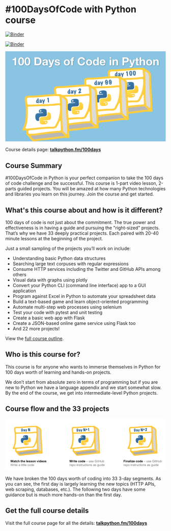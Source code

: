 # #100DaysOfCode with Python course
[![Binder](https://mybinder.org/badge.svg)](https://mybinder.org/v2/gh/talkpython/100daysofcode-with-python-course.git/master)


[![Binder](https://mybinder.org/badge.svg)](https://mybinder.org/v2/gh/pathcl/100daysofcode-with-python-course.git/master)

[![Visit the course page](readme_resources/100days-course.png)](https://training.talkpython.fm/courses/explore_100days_in_python/100-days-of-code-in-python)

Course details page: [**talkpython.fm/100days**](https://talkpython.fm/100days?utm_source=github)

## Course Summary

#100DaysOfCode in Python is your perfect companion to take the 100 days of code challenge and be successful. This course is 1-part video lesson, 2-parts guided projects. You will be amazed at how many Python technologies and libraries you learn on this journey. Join the course and get started.

## What's this course about and how is it different?

100 days of code is not just about the commitment. The true power and effectiveness is in having a guide and pursuing the "right-sized" projects. That’s why we have 33 deeply practical projects. Each paired with 20-40 minute lessons at the beginning of the project.

Just a small sampling of the projects you’ll work on include:

* Understanding basic Python data structures
* Searching large text corpuses with regular expressions
* Consume HTTP services including the Twitter and GitHub APIs among others
* Visual data with graphs using plotly
* Convert your Python CLI (command line interface) app to a GUI application
* Program against Excel in Python to automate your spreadsheet data
* Build a text-based game and learn object-oriented programming
* Automate multi-step web processes using selenium
* Test your code with pytest and unit testing
* Create a basic web app with Flask
* Create a JSON-based online game service using Flask too
* And 22 more projects!

View the [full course outline](https://training.talkpython.fm/courses/explore_100days_in_python/100-days-of-code-in-python).

## Who is this course for?

This course is for anyone who wants to immerse themselves in Python for 100 days worth of learning and hands-on projects.

We don’t start from absolute zero in terms of programming but if you are new to Python we have a language appendix and we start somewhat slow. By the end of the course, we get into intermediate-level Python projects.

## Course flow and the 33 projects

![Course flow](readme_resources/100days-course-flow.png)

We have broken the 100 days worth of coding into 33 3-day segments. As you can see, the first day is largely learning the new topics (HTTP APIs, web scraping, databases, etc.). The following two days have some guidance but is much more hands-on than the first day.

## Get the full course details

Visit the full course page for all the details: [**talkpython.fm/100days**](https://talkpython.fm/100days?utm_source=github)
